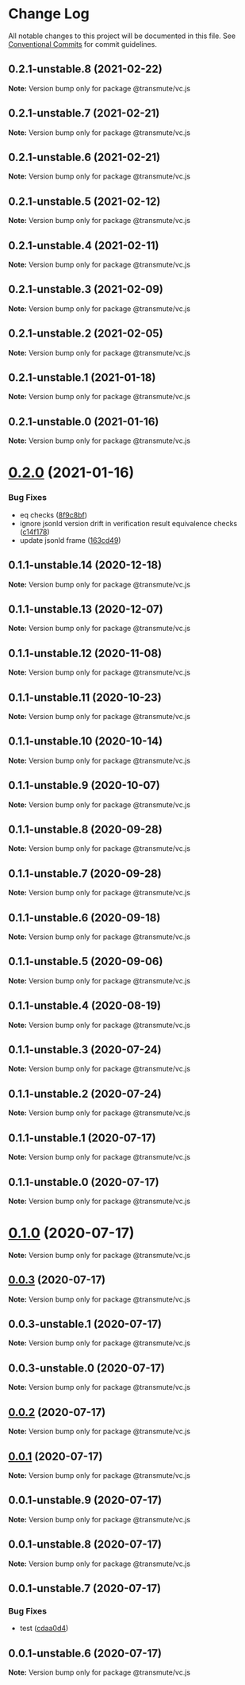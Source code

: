 # Change Log

All notable changes to this project will be documented in this file.
See [Conventional Commits](https://conventionalcommits.org) for commit guidelines.

## 0.2.1-unstable.8 (2021-02-22)

**Note:** Version bump only for package @transmute/vc.js





## 0.2.1-unstable.7 (2021-02-21)

**Note:** Version bump only for package @transmute/vc.js





## 0.2.1-unstable.6 (2021-02-21)

**Note:** Version bump only for package @transmute/vc.js





## 0.2.1-unstable.5 (2021-02-12)

**Note:** Version bump only for package @transmute/vc.js





## 0.2.1-unstable.4 (2021-02-11)

**Note:** Version bump only for package @transmute/vc.js





## 0.2.1-unstable.3 (2021-02-09)

**Note:** Version bump only for package @transmute/vc.js





## 0.2.1-unstable.2 (2021-02-05)

**Note:** Version bump only for package @transmute/vc.js





## 0.2.1-unstable.1 (2021-01-18)

**Note:** Version bump only for package @transmute/vc.js





## 0.2.1-unstable.0 (2021-01-16)

**Note:** Version bump only for package @transmute/vc.js





# [0.2.0](https://github.com/transmute-industries/vc.js/compare/v0.1.1-unstable.14...v0.2.0) (2021-01-16)


### Bug Fixes

* eq checks ([8f9c8bf](https://github.com/transmute-industries/vc.js/commit/8f9c8bff7b98500c1e92290aacb20f68d09f994c))
* ignore jsonld version drift in verification result equivalence checks ([c14f178](https://github.com/transmute-industries/vc.js/commit/c14f17823e2e069e094517e37cd71df8dd595243))
* update jsonld frame ([163cd49](https://github.com/transmute-industries/vc.js/commit/163cd492951ac46af43922e62423ea7628c4a82f))





## 0.1.1-unstable.14 (2020-12-18)

**Note:** Version bump only for package @transmute/vc.js





## 0.1.1-unstable.13 (2020-12-07)

**Note:** Version bump only for package @transmute/vc.js





## 0.1.1-unstable.12 (2020-11-08)

**Note:** Version bump only for package @transmute/vc.js





## 0.1.1-unstable.11 (2020-10-23)

**Note:** Version bump only for package @transmute/vc.js





## 0.1.1-unstable.10 (2020-10-14)

**Note:** Version bump only for package @transmute/vc.js





## 0.1.1-unstable.9 (2020-10-07)

**Note:** Version bump only for package @transmute/vc.js





## 0.1.1-unstable.8 (2020-09-28)

**Note:** Version bump only for package @transmute/vc.js





## 0.1.1-unstable.7 (2020-09-28)

**Note:** Version bump only for package @transmute/vc.js





## 0.1.1-unstable.6 (2020-09-18)

**Note:** Version bump only for package @transmute/vc.js





## 0.1.1-unstable.5 (2020-09-06)

**Note:** Version bump only for package @transmute/vc.js





## 0.1.1-unstable.4 (2020-08-19)

**Note:** Version bump only for package @transmute/vc.js





## 0.1.1-unstable.3 (2020-07-24)

**Note:** Version bump only for package @transmute/vc.js





## 0.1.1-unstable.2 (2020-07-24)

**Note:** Version bump only for package @transmute/vc.js





## 0.1.1-unstable.1 (2020-07-17)

**Note:** Version bump only for package @transmute/vc.js





## 0.1.1-unstable.0 (2020-07-17)

**Note:** Version bump only for package @transmute/vc.js





# [0.1.0](https://github.com/transmute-industries/vc.js/compare/v0.0.3...v0.1.0) (2020-07-17)

**Note:** Version bump only for package @transmute/vc.js





## [0.0.3](https://github.com/transmute-industries/vc.js/compare/v0.0.3-unstable.1...v0.0.3) (2020-07-17)

**Note:** Version bump only for package @transmute/vc.js





## 0.0.3-unstable.1 (2020-07-17)

**Note:** Version bump only for package @transmute/vc.js





## 0.0.3-unstable.0 (2020-07-17)

**Note:** Version bump only for package @transmute/vc.js





## [0.0.2](https://github.com/transmute-industries/vc.js/compare/v0.0.1...v0.0.2) (2020-07-17)

**Note:** Version bump only for package @transmute/vc.js





## [0.0.1](https://github.com/transmute-industries/vc.js/compare/v0.0.1-unstable.9...v0.0.1) (2020-07-17)

**Note:** Version bump only for package @transmute/vc.js





## 0.0.1-unstable.9 (2020-07-17)

**Note:** Version bump only for package @transmute/vc.js





## 0.0.1-unstable.8 (2020-07-17)

**Note:** Version bump only for package @transmute/vc.js





## 0.0.1-unstable.7 (2020-07-17)


### Bug Fixes

* test ([cdaa0d4](https://github.com/transmute-industries/vc.js/commit/cdaa0d489bfb5390ed98545884642c798ce18192))





## 0.0.1-unstable.6 (2020-07-17)

**Note:** Version bump only for package @transmute/vc.js
